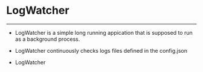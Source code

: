 # LogWatcher
--------------

* LogWatcher is a simple long running appication that is supposed to run as a background process.

* LogWatcher continuously checks logs files defined in the config.json

* LogWatcher
